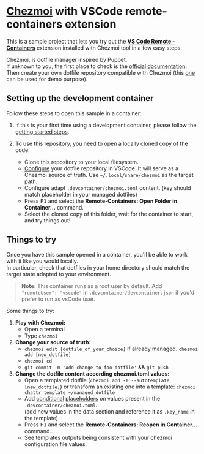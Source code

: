 # [Chezmoi](https://www.chezmoi.io/) with VSCode remote-containers extension

This is a sample project that lets you try out the **[VS Code Remote - Containers](https://aka.ms/vscode-remote/containers)** extension installed with Chezmoi tool in a few easy steps.   

Chezmoi, is dotfile manager inspired by Puppet.   
If unknown to you, the first place to check is the [official documentation](https://github.com/twpayne/chezmoi).   
Then create your own dotfile repository compatible with Chezmoi (this [one](https://github.com/ihommani/chezmoi_dotfiles) can be used for demo purpose). 

## Setting up the development container

Follow these steps to open this sample in a container:

1. If this is your first time using a development container, please follow the [getting started steps](https://aka.ms/vscode-remote/containers/getting-started).

2. To use this repository, you need to open a locally cloned copy of the code:

   - Clone this repository to your local filesystem.
   - [Configure](https://code.visualstudio.com/docs/remote/containers#_personalizing-with-dotfile-repositories) your dotfile repository in VSCode. It will serve as a Chezmoi source of truth. Use `~/.local/share/chezmoi` as the target path. 
   - Configure adapt `.devcontainer/chezmoi.toml` content. (key should match placeholder in your managed dotfiles)
   - Press <kbd>F1</kbd> and select the **Remote-Containers: Open Folder in Container...** command.
   - Select the cloned copy of this folder, wait for the container to start, and try things out!

## Things to try

Once you have this sample opened in a container, you'll be able to work with it like you would locally.   
In particular, check that dotfiles in your home directory should match the target state adapted to your environment.   

> **Note:** This container runs as a root user by default. Add `"remoteUser": "vscode"` in `.devcontainer/devcontainer.json` if you'd prefer to run as vsCode user.

Some things to try:

1. **Play with Chezmoi:**
   - Open a terminal
   - Type `chezmoi`
2. **Change your source of truth:**
   - `chezmoi edit [dotfile_of_your_choice]` if already managed. `chezmoi add [new_dotfile]`
   - `chezmoi cd`
   - `git commit -m 'Add change to foo dotfile'` && `git push`
3. **Change the dotfile content according chezmoi.toml values:**
   - Open a templated dotfile (`chezmoi add -T --autotemplate [new_dotfile]`) or transform an existing one into a template: `chezmoi chattr template ~/managed_dotfile`
   - Add [conditional](https://pkg.go.dev/text/template?tab=doc) [placeholders](http://masterminds.github.io/sprig/) on values present in the `.devcontainer/chezmoi.toml`.       
    (add new values in the data section and reference it as `.key_name` in the template)
   - Press <kbd>F1</kbd> and select the **Remote-Containers: Reopen in Container...** command.. 
   - See templates outputs being consistent with your chezmoi configuration file values.
